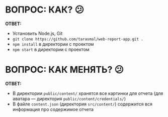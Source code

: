 # ВОПРОС: КАК? :confused:
**ОТВЕТ:**
- Установить Node.js, Git
- `git clone https://github.com/tarasmal/web-report-app.git .`
- `npm install` в директории с проектом
- `npm start` в директории с проектом

# ВОПРОС: КАК МЕНЯТЬ? :confused:
**ОТВЕТ:**
- В директории `public/content/` хранятся все картинки для отчета (для аватара — директория `public/content/credentials/`)
- В файле `content.json` (директория `src/content/`) содержится вся информация про содержимое отчета
